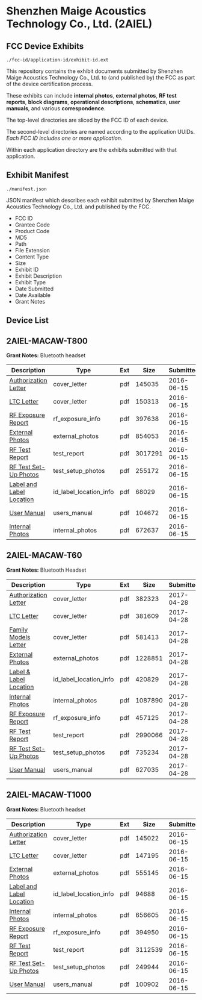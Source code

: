 # Shenzhen Maige Acoustics Technology Co., Ltd. (2AIEL)
## FCC Device Exhibits

```
./fcc-id/application-id/exhibit-id.ext
```

This repository contains the exhibit documents submitted by Shenzhen Maige Acoustics Technology Co., Ltd. to (and published by) the FCC as part of the device certification process.

These exhibits can include **internal photos**, **external photos**, **RF test reports**, **block diagrams**, **operational descriptions**, **schematics**, **user manuals**, and various **correspondence**.

The top-level directories are sliced by the FCC ID of each device.

The second-level directories are named according to the application UUIDs. *Each FCC ID includes one or more application.*

Within each application directory are the exhibits submitted with that application. 

## Exhibit Manifest

```
./manifest.json
```

JSON manifest which describes each exhibit submitted by Shenzhen Maige Acoustics Technology Co., Ltd. and published by the FCC.

- FCC ID
- Grantee Code
- Product Code
- MD5
- Path
- File Extension
- Content Type
- Size
- Exhibit ID
- Exhibit Description
- Exhibit Type
- Date Submitted
- Date Available
- Grant Notes

## Device List
## 2AIEL-MACAW-T800
**Grant Notes:** Bluetooth headset

| Description | Type | Ext | Size | Submitted | Available |
| ----------- | ---- | --- | ---- | --------- | --------- |
| [Authorization Letter](2AIEL-MACAW-T800/60226dadf92f6f617e78884f3c3d5022/3028032.pdf) | cover_letter | pdf | 145035 | 2016-06-15 | 2016-06-15 |
| [LTC Letter](2AIEL-MACAW-T800/60226dadf92f6f617e78884f3c3d5022/3028033.pdf) | cover_letter | pdf | 150313 | 2016-06-15 | 2016-06-15 |
| [RF Exposure Report](2AIEL-MACAW-T800/60226dadf92f6f617e78884f3c3d5022/3028038.pdf) | rf_exposure_info | pdf | 397638 | 2016-06-15 | 2016-06-15 |
| [External Photos](2AIEL-MACAW-T800/60226dadf92f6f617e78884f3c3d5022/3028034.pdf) | external_photos | pdf | 854053 | 2016-06-15 | 2016-06-15 |
| [RF Test Report](2AIEL-MACAW-T800/60226dadf92f6f617e78884f3c3d5022/3028041.pdf) | test_report | pdf | 3017291 | 2016-06-15 | 2016-06-15 |
| [RF Test Set-Up Photos](2AIEL-MACAW-T800/60226dadf92f6f617e78884f3c3d5022/3028040.pdf) | test_setup_photos | pdf | 255172 | 2016-06-15 | 2016-06-15 |
| [Label and Label Location](2AIEL-MACAW-T800/60226dadf92f6f617e78884f3c3d5022/3028035.pdf) | id_label_location_info | pdf | 68029 | 2016-06-15 | 2016-06-15 |
| [User Manual](2AIEL-MACAW-T800/60226dadf92f6f617e78884f3c3d5022/3028042.pdf) | users_manual | pdf | 104672 | 2016-06-15 | 2016-06-15 |
| [Internal Photos](2AIEL-MACAW-T800/60226dadf92f6f617e78884f3c3d5022/3028036.pdf) | internal_photos | pdf | 672637 | 2016-06-15 | 2016-06-15 |
## 2AIEL-MACAW-T60
**Grant Notes:** Bluetooth Headset

| Description | Type | Ext | Size | Submitted | Available |
| ----------- | ---- | --- | ---- | --------- | --------- |
| [Authorization Letter](2AIEL-MACAW-T60/801d81ae1bcd5bd74418ba101dc299d0/3374214.pdf) | cover_letter | pdf | 382323 | 2017-04-28 | 2017-04-28 |
| [LTC Letter](2AIEL-MACAW-T60/801d81ae1bcd5bd74418ba101dc299d0/3374215.pdf) | cover_letter | pdf | 381609 | 2017-04-28 | 2017-04-28 |
| [Family Models Letter](2AIEL-MACAW-T60/801d81ae1bcd5bd74418ba101dc299d0/3374216.pdf) | cover_letter | pdf | 581413 | 2017-04-28 | 2017-04-28 |
| [External Photos](2AIEL-MACAW-T60/801d81ae1bcd5bd74418ba101dc299d0/3374217.pdf) | external_photos | pdf | 1228851 | 2017-04-28 | 2017-04-28 |
| [Label & Label Location](2AIEL-MACAW-T60/801d81ae1bcd5bd74418ba101dc299d0/3374218.pdf) | id_label_location_info | pdf | 420829 | 2017-04-28 | 2017-04-28 |
| [Internal Photos](2AIEL-MACAW-T60/801d81ae1bcd5bd74418ba101dc299d0/3374219.pdf) | internal_photos | pdf | 1087890 | 2017-04-28 | 2017-04-28 |
| [RF Exposure Report](2AIEL-MACAW-T60/801d81ae1bcd5bd74418ba101dc299d0/3374226.pdf) | rf_exposure_info | pdf | 457125 | 2017-04-28 | 2017-04-28 |
| [RF Test Report](2AIEL-MACAW-T60/801d81ae1bcd5bd74418ba101dc299d0/3374227.pdf) | test_report | pdf | 2990066 | 2017-04-28 | 2017-04-28 |
| [RF Test Set-Up Photos](2AIEL-MACAW-T60/801d81ae1bcd5bd74418ba101dc299d0/3374224.pdf) | test_setup_photos | pdf | 735234 | 2017-04-28 | 2017-04-28 |
| [User Manual](2AIEL-MACAW-T60/801d81ae1bcd5bd74418ba101dc299d0/3374225.pdf) | users_manual | pdf | 627035 | 2017-04-28 | 2017-04-28 |
## 2AIEL-MACAW-T1000
**Grant Notes:** Bluetooth headset

| Description | Type | Ext | Size | Submitted | Available |
| ----------- | ---- | --- | ---- | --------- | --------- |
| [Authorization Letter](2AIEL-MACAW-T1000/e530108f86832151babce36101deb367/3028051.pdf) | cover_letter | pdf | 145022 | 2016-06-15 | 2016-06-15 |
| [LTC Letter](2AIEL-MACAW-T1000/e530108f86832151babce36101deb367/3028055.pdf) | cover_letter | pdf | 147195 | 2016-06-15 | 2016-06-15 |
| [External Photos](2AIEL-MACAW-T1000/e530108f86832151babce36101deb367/3028057.pdf) | external_photos | pdf | 555145 | 2016-06-15 | 2016-06-15 |
| [Label and Label Location](2AIEL-MACAW-T1000/e530108f86832151babce36101deb367/3028060.pdf) | id_label_location_info | pdf | 94688 | 2016-06-15 | 2016-06-15 |
| [Internal Photos](2AIEL-MACAW-T1000/e530108f86832151babce36101deb367/3028061.pdf) | internal_photos | pdf | 656605 | 2016-06-15 | 2016-06-15 |
| [RF Exposure Report](2AIEL-MACAW-T1000/e530108f86832151babce36101deb367/3028070.pdf) | rf_exposure_info | pdf | 394950 | 2016-06-15 | 2016-06-15 |
| [RF Test Report](2AIEL-MACAW-T1000/e530108f86832151babce36101deb367/3028075.pdf) | test_report | pdf | 3112539 | 2016-06-15 | 2016-06-15 |
| [RF Test Set-Up Photos](2AIEL-MACAW-T1000/e530108f86832151babce36101deb367/3028074.pdf) | test_setup_photos | pdf | 249944 | 2016-06-15 | 2016-06-15 |
| [User Manual](2AIEL-MACAW-T1000/e530108f86832151babce36101deb367/3028078.pdf) | users_manual | pdf | 100902 | 2016-06-15 | 2016-06-15 |
